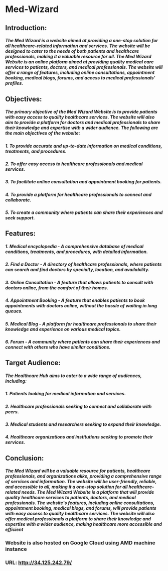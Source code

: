 # Med-Wizard

## Introduction:

##### The Med Wizard is a website aimed at providing a one-stop solution for all healthcare-related information and services. The website will be designed to cater to the needs of both patients and healthcare professionals, making it a valuable resource for all. The Med Wizard Website is an online platform aimed at providing quality medical care services to patients, doctors, and medical professionals. The website will offer a range of features, including online consultations, appointment booking, medical blogs, forums, and access to medical professionals' profiles.

## Objectives:

##### The primary objective of the Med Wizard Website is to provide patients with easy access to quality healthcare services. The website will also aim to provide a platform for doctors and medical professionals to share their knowledge and expertise with a wider audience. The following are the main objectives of the website:

##### 1.	To provide accurate and up-to-date information on medical conditions, treatments, and procedures.
##### 2.	To offer easy access to healthcare professionals and medical services.
##### 3.	To facilitate online consultation and appointment booking for patients.
##### 4.	To provide a platform for healthcare professionals to connect and collaborate.
##### 5.	To create a community where patients can share their experiences and seek support.

## Features:

##### 1.	Medical encyclopedia - A comprehensive database of medical conditions, treatments, and procedures, with detailed information.
##### 2.	Find a Doctor - A directory of healthcare professionals, where patients can search and find doctors by specialty, location, and availability.
##### 3.	Online Consultation - A feature that allows patients to consult with doctors online, from the comfort of their homes.
##### 4.	Appointment Booking - A feature that enables patients to book appointments with doctors online, without the hassle of waiting in long queues.
##### 5.	Medical Blog - A platform for healthcare professionals to share their knowledge and experience on various medical topics.
##### 6.	Forum - A community where patients can share their experiences and connect with others who have similar conditions.

## Target Audience:
##### The Healthcare Hub aims to cater to a wide range of audiences, including:
##### 1.	Patients looking for medical information and services.
##### 2.	Healthcare professionals seeking to connect and collaborate with peers.
##### 3.	Medical students and researchers seeking to expand their knowledge.
##### 4.	Healthcare organizations and institutions seeking to promote their services.

## Conclusion:
##### The Med Wizard will be a valuable resource for patients, healthcare professionals, and organizations alike, providing a comprehensive range of services and information. The website will be user-friendly, reliable, and accessible to all, making it a one-stop solution for all healthcare-related needs. The Med Wizard Website is a platform that will provide quality healthcare services to patients, doctors, and medical professionals. The website's features, including online consultations, appointment booking, medical blogs, and forums, will provide patients with easy access to quality healthcare services. The website will also offer medical professionals a platform to share their knowledge and expertise with a wider audience, making healthcare more accessible and efficient

### Website is also hosted on Google Cloud using AMD machine instance
### URL: http://34.125.242.79/
